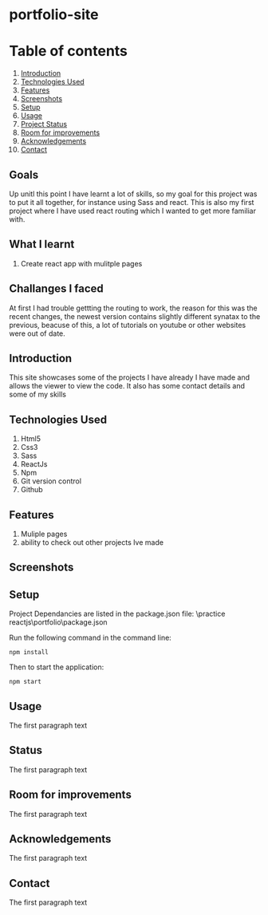 # portfolio-site



# Table of contents
1. [Introduction](#introduction)
2. [Technologies Used](#paragraph1)
3. [Features](#features-paragraph)
4. [Screenshots](#screenshot)
5. [Setup](#setup-paragraph)
6. [Usage](#usage-paragraph)
7. [Project Status](#status-paragraph)
8. [Room for improvements](#imporvements-paragraph)
9. [Acknowledgements](#Acknowledgements-paragraph)
10. [Contact](#contact-paragraph)



## Goals
Up unitl this point I have learnt a lot of skills, so my goal for this project was to put it all together, for instance using Sass and react. This is also my first project where I have used react routing which I wanted to get more familiar with. 

## What I learnt 
1) Create react app with mulitple pages 


## Challanges I faced 
At first I had trouble gettting the routing to work, the reason for this was the recent changes, the newest version contains slightly different synatax to the previous, beacuse of this, a lot of tutorials on youtube or other websites were out of date. 


## Introduction <a name="introduction"></a>
This site showcases some of the projects I have already I have made and allows the viewer to view the code. It also has some contact details and some of my skills 

## Technologies Used <a name="paragraph1"></a>
1) Html5
2) Css3
3) Sass
4) ReactJs
5) Npm
6) Git version control
7) Github

## Features <a name="features-paragraph"></a>
1) Muliple pages
2) ability to check out other projects Ive made 

## Screenshots <a name="screenshot"></a>

## Setup <a name="setup-paragraph"></a>
Project Dependancies are listed in the package.json file: \practice reactjs\portfolio\package.json

Run the following command in the command line: 

```
npm install
```
Then to start the application:

```
npm start
```

## Usage <a name="usage-paragraph"></a>
The first paragraph text

## Status <a name="status-paragraph"></a>
The first paragraph text

## Room for improvements <a name="imporvements-paragraph"></a>
The first paragraph text

## Acknowledgements <a name="Acknowledgements-paragraph"></a>
The first paragraph text

## Contact <a name="Contact-paragraph"></a>
The first paragraph text
